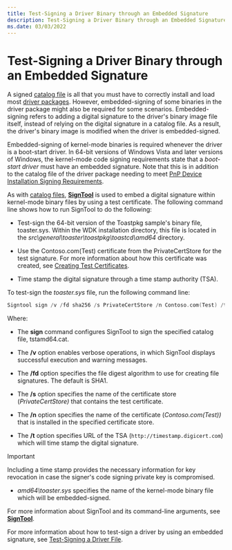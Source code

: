 ```yaml
---
title: Test-Signing a Driver Binary through an Embedded Signature
description: Test-Signing a Driver Binary through an Embedded Signature
ms.date: 03/03/2022
---
```


# Test-Signing a Driver Binary through an Embedded Signature

A signed [catalog file](catalog-files.md) is all that you must have to correctly install and load most [driver packages](driver-packages.md). However, embedded-signing of some binaries in the driver package might also be required for some scenarios. Embedded-signing refers to adding a digital signature to the driver's binary image file itself, instead of relying on the digital signature in a catalog file. As a result, the driver's binary image is modified when the driver is embedded-signed.

Embedded-signing of kernel-mode binaries is required whenever the driver is a boot-start driver. In 64-bit versions of Windows Vista and later versions of Windows, the kernel-mode code signing requirements state that a *boot-start driver* must have an embedded signature. Note that this is in addition to the catalog file of the driver package needing to meet [PnP Device Installation Signing Requirements](pnp-device-installation-signing-requirements--windows-vista-and-later-.md).

As with [catalog files](catalog-files.md), [**SignTool**](../devtest/signtool.md) is used to embed a digital signature within kernel-mode binary files by using a test certificate. The following command line shows how to run SignTool to do the following:

- Test-sign the 64-bit version of the Toastpkg sample's binary file, toaster.sys. Within the WDK installation directory, this file is located in the *src\\general\\toaster\\toastpkg\\toastcd\\amd64* directory.

- Use the Contoso.com(Test) certificate from the PrivateCertStore for the test signature. For more information about how this certificate was created, see [Creating Test Certificates](creating-test-certificates.md).

- Time stamp the digital signature through a time stamp authority (TSA).

To test-sign the *toaster.sys* file, run the following command line:

```cpp
Signtool sign /v /fd sha256 /s PrivateCertStore /n Contoso.com(Test) /t http://timestamp.digicert.com amd64\toaster.sys
```

Where:

- The **sign** command configures SignTool to sign the specified catalog file, tstamd64.cat.

- The **/v** option enables verbose operations, in which SignTool displays successful execution and warning messages.

- The **/fd** option specifies the file digest algorithm to use for creating file signatures. The default is SHA1.

- The **/s** option specifies the name of the certificate store (*PrivateCertStore)* that contains the test certificate.

- The **/n** option specifies the name of the certificate (*Contoso.com(Test))* that is installed in the specified certificate store.

- The **/t** option specifies URL of the TSA (`http://timestamp.digicert.com`) which will time stamp the digital signature.

>[!IMPORTANT]
>Including a time stamp provides the necessary information for key revocation in case the signer's code signing private key is compromised.

- *amd64\\toaster.sys* specifies the name of the kernel-mode binary file which will be embedded-signed.

For more information about SignTool and its command-line arguments, see [**SignTool**](../devtest/signtool.md).

For more information about how to test-sign a driver by using an embedded signature, see [Test-Signing a Driver File](test-signing-a-driver-file.md).
